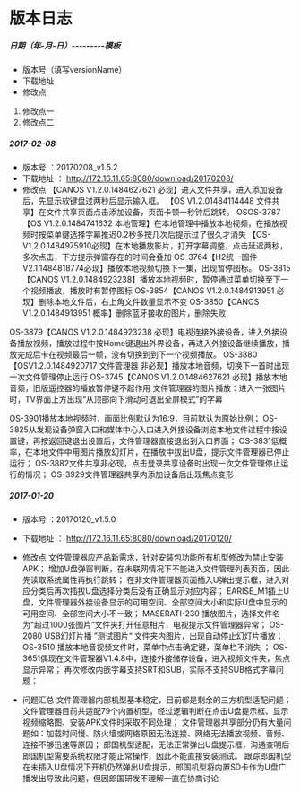 # 版本日志

##### 日期（年-月-日）---------模板
* 版本号（填写versionName）
* 下载地址
* 修改点
1. 修改点一
1. 修改点二

##### 2017-02-08
* 版本号 ：20170208_v1.5.2
* 下载地址 ： http://172.16.11.65:8080/download/20170208/
* 修改点
【CANOS V1.2.0.1484627621 必现】进入文件共享，进入添加设备后，先显示软键盘过两秒后显示输入框。
【OS V1.2.01484114448 文件共享】在文件共享页面点击添加设备，页面卡顿一秒钟后跳转。
OSOS-3787【OS V1.2.0.1484741632 本地管理】在本地管理中播放本地视频，在播放视频时按菜单键选择字幕推迟0.2秒多按几次后提示过了很久才消失
【OS-V1.2.0.1484975910必现】在本地播放影片，打开字幕调整，点击延迟两秒，多次点击，下方提示弹窗存在的时间会叠加
OS-3764【H2统一固件V2.1.1484818774必现】播放本地视频切换下一集，出现暂停图标。
OS-3815【CANOS V1.2.0.1484923238】播放本地视频时，暂停通过菜单切换至下一个视频播放，播放时有暂停图标
OS-3854【CANOS V1.2.0.1484913951 必现】删除本地文件后，右上角文件数量显示不变
OS-3850【CANOS V1.2.0.1484913951 概率】删除蓝牙接收的图片，删除失败

OS-3879【CANOS V1.2.0.1484923238 必现】电视连接外接设备，进入外接设备播放视频，播放过程中按Home键退出外界设备，再进入外接设备继续播放，播放完成后卡在视频最后一帧，没有切换到到下一个视频播放。
OS-3880【OSV1.2.0.1484920717 文件管理器 非必现】播放本地音频，切换下一首时出现一次文件管理停止运行
OS-3745【CANOS V1.2.0.1484627621 必现】播放本地音频，旧版遥控器的播放暂停键不起作用
文件管理器的图片播放：进入一张图片时，TV界面上方出现“从顶部向下滑动可退出全屏模式”的字幕   

OS-3901播放本地视频时，画面比例默认为16:9，目前默认为原始比例；
OS-3825从发现设备弹窗入口和媒体中心入口进入外接设备浏览本地文件过程中按设置键，再按返回键退出设置后，文件管理器直接退出到入口界面；
OS-3831低概率，在本地文件中用图片播放幻灯片，在播放中拔出U盘，提示文件管理器已停止运行；
OS-3882文件共享非必现，点击登录共享设备时出现一次文件管理停止运行的情况；
OS-3929文件管理器共享内添加设备后出现焦点变形

##### 2017-01-20
* 版本号 ：20170120_v1.5.0
* 下载地址 ： http://172.16.11.65:8080/download/20170120/
* 修改点
文件管理器应产品新需求，针对安装包功能所有机型修改为禁止安装APK；
增加U盘弹窗判断，在未联网情况下不能进入文件管理列表页面，因此先读取系统属性再执行跳转；
在非文件管理器页面插入U弹出提示框，进入对应分类后再次插拔U盘选择分类后没有正确显示对应内容；
EARISE_M1插上U盘，文件管理器外接设备显示的可用空间、全部空间大小和实际U盘中显示的可用空间、全部空间大小不一致；
MASERATI-230 播放图片，选择文件名为“超过1000张图片”文件夹打开任意相片，电视提示文件管理器异常；
OS-2080 USB幻灯片播 ”测试图片“ 文件夹内图片，出现自动停止幻灯片播放；
OS-3510 播放本地音视频文件时，菜单中点击确定键，菜单栏不消失 ；
OS-3651偶现在文件管理器V1.4.8中，连接外接储存设备，进入视频文件夹，焦点显示异常；
再次修改内嵌字幕支持SRT和SUB，实际不支持SUB格式字幕问题；

* 问题汇总
文件管理器内部机型基本稳定，目前都是剩余的三方机型适配问题；
文件管理器目前共适配79个内置机型，经过逻辑判断在点击U盘提示框、显示视频缩略图、安装APK文件时采取不同处理；
文件管理器共享部分仍有大量问题如：加载时间慢、防火墙或网络原因无法连接、网络无法播放视频、音频、连接不够迅速等原因；
郎国机型适配，无法正常弹出U盘提示框，沟通查明后郎国机型需要系统权限才能正常操作，因此不能直接安装测试。
跟踪郎国机型在未插入U盘情况下开机仍然弹出U盘提示，郎国机型将内置SD卡作为U盘广播发出导致此问题，但因郎国研发不理解一直在协商讨论
